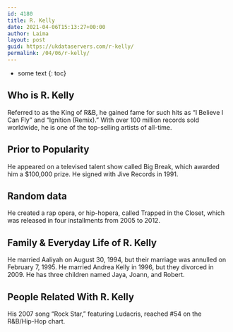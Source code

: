 ```yaml
---
id: 4180
title: R. Kelly
date: 2021-04-06T15:13:27+00:00
author: Laima
layout: post
guid: https://ukdataservers.com/r-kelly/
permalink: /04/06/r-kelly/
---
```


* some text
{: toc}


## Who is R. Kelly
                  
                  
                  
Referred to as the King of R&B, he gained fame for such hits as &#8220;I Believe I Can Fly&#8221; and &#8220;Ignition (Remix).&#8221; With over 100 million records sold worldwide, he is one of the top-selling artists of all-time.
                  
              
            
              
            
                
                
                
## Prior to Popularity
                  
                  
                  
He appeared on a televised talent show called Big Break, which awarded him a $100,000 prize. He signed with Jive Records in 1991.
                  
              
            
              
            
                
                
                
## Random data
                  
                  
                  
He created a rap opera, or hip-hopera, called Trapped in the Closet, which was released in four installments from 2005 to 2012.
                  
              
            
              
            
                
                
                
## Family & Everyday Life of R. Kelly
                  
                  
                  
He married Aaliyah on August 30, 1994, but their marriage was annulled on February 7, 1995. He married Andrea Kelly in 1996, but they divorced in 2009. He has three children named Jaya, Joann, and Robert.
                  
              
            
              
            
                
                
                
## People Related With R. Kelly
                  
                  
                  
His 2007 song &#8220;Rock Star,&#8221; featuring Ludacris, reached #54 on the R&B/Hip-Hop chart.
                  
              
            
              
            
                
              
            
              
              
            
            
              
            
          
          
          